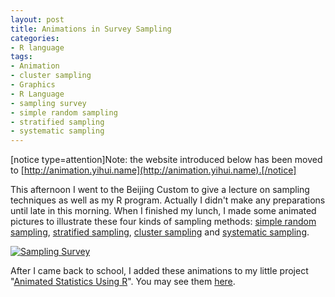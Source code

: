 ```yaml
---
layout: post
title: Animations in Survey Sampling
categories:
- R language
tags:
- Animation
- cluster sampling
- Graphics
- R Language
- sampling survey
- simple random sampling
- stratified sampling
- systematic sampling
---
```


[notice type=attention]Note: the website introduced below has been moved to [http://animation.yihui.name](http://animation.yihui.name).[/notice]

This afternoon I went to the Beijing Custom to give a lecture on sampling techniques as well as my R program. Actually I didn't make any preparations until late in this morning. When I finished my lunch, I made some animated pictures to illustrate these four kinds of sampling methods: [simple random sampling](http://yihui.name/r/stat/sampling_survey/simple_random/index.htm), [stratified sampling](http://yihui.name/r/stat/sampling_survey/stratified/index.htm), [cluster sampling](http://yihui.name/r/stat/sampling_survey/cluster/index.htm) and [systematic sampling](http://yihui.name/r/stat/sampling_survey/systematic/index.htm).


[![Sampling Survey](http://yihui.name/r/stat/sampling_survey/images/srswor.png)](http://yihui.name/r/stat/sampling_survey/simple_random/images/2.png)


After I came back to school, I added these animations to my little project "[Animated Statistics Using R](http://yihui.name/r)". You may see them [here](http://yihui.name/r/stat/sampling_survey/index.htm).
